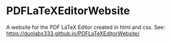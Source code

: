 # PDFLaTeXEditorWebsite
A website for the PDF LaTeX Editor created in html and css.
See: https://duolabs333.github.io/PDFLaTeXEditorWebsite/
